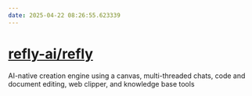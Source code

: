 ```yaml
---
date: 2025-04-22 08:26:55.623339
---
```


# [refly-ai/refly](https://github.com/refly-ai/refly)

AI-native creation engine using a canvas, multi-threaded chats, code and document editing, web clipper, and knowledge base tools
